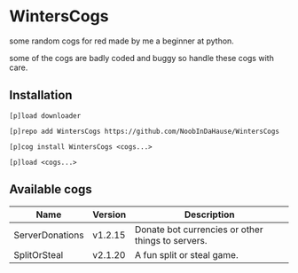 # WintersCogs
some random cogs for red made by me a beginner at python.

some of the cogs are badly coded and buggy so handle these cogs with care.

## Installation

```
[p]load downloader

[p]repo add WintersCogs https://github.com/NoobInDaHause/WintersCogs

[p]cog install WintersCogs <cogs...>

[p]load <cogs...>
```

## Available cogs

| Name            |  Version  | Description                                       |
| --------------- | --------- | ------------------------------------------------- |
| ServerDonations |  v1.2.15  | Donate bot currencies or other things to servers. |
| SplitOrSteal    |  v2.1.20  | A fun split or steal game.                        |
